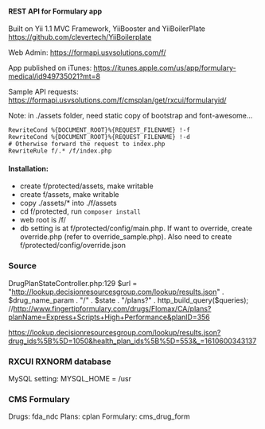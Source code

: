 #### REST API for Formulary app

Built on Yii 1.1 MVC Framework, YiiBooster and YiiBoilerPlate https://github.com/clevertech/YiiBoilerplate

Web Admin: https://formapi.usvsolutions.com/f/

App published on iTunes: https://itunes.apple.com/us/app/formulary-medical/id949735021?mt=8

Sample API requests:
https://formapi.usvsolutions.com/f/cmsplan/get/rxcui/formularyid/

Note: in ./assets folder, need static copy of bootstrap and font-awesome...

    RewriteCond %{DOCUMENT_ROOT}%{REQUEST_FILENAME} !-f
    RewriteCond %{DOCUMENT_ROOT}%{REQUEST_FILENAME} !-d
    # Otherwise forward the request to index.php
    RewriteRule f/.* /f/index.php

#### Installation:
- create f/protected/assets, make writable
- create f/assets, make writable
- copy ./assets/* into ./f/assets
- cd f/protected, run `composer install`
- web root is /f/
- db setting is at f/protected/config/main.php. If want to override, create override.php (refer to override_sample.php). Also need to create f/protected/config/override.json

### Source
DrugPlanStateController.php:129
$url = "http://lookup.decisionresourcesgroup.com/lookup/results.json" . $drug_name_param . "/" . $state . "/plans?" . http_build_query($queries); //http://www.fingertipformulary.com/drugs/Flomax/CA/plans?planName=Express+Scripts+High+Performance&planID=356

https://lookup.decisionresourcesgroup.com/lookup/results.json?drug_ids%5B%5D=1050&health_plan_ids%5B%5D=553&_=1610600343137

### RXCUI RXNORM database

MySQL setting:
MYSQL_HOME = /usr

### CMS Formulary
Drugs: fda_ndc
Plans: cplan
Formulary: cms_drug_form
